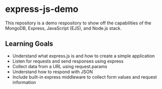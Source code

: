 # express-js-demo
This repository is a demo respository to show off the capabilities of the MongoDB, Express, JavaScript (EJS), and Node.js stack.

## Learning Goals
* Understand what express.js is and how to create a simple application
* Listen for requests and send responses using express
* Collect data from a URL using request.params
* Understand how to respond with JSON
* Include built-in express middleware to collect form values and request information